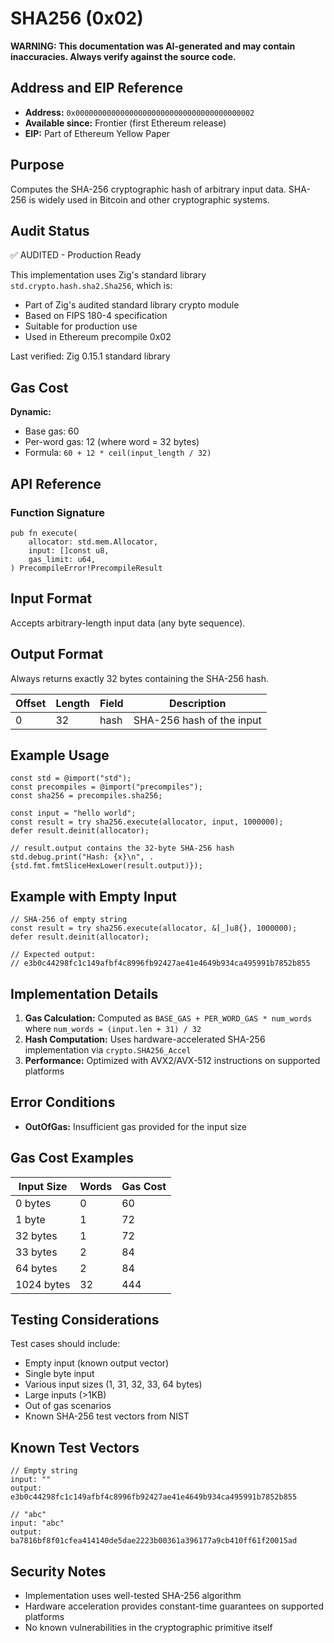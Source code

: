 # SHA256 (0x02)

**WARNING: This documentation was AI-generated and may contain inaccuracies. Always verify against the source code.**

## Address and EIP Reference

- **Address:** `0x0000000000000000000000000000000000000002`
- **Available since:** Frontier (first Ethereum release)
- **EIP:** Part of Ethereum Yellow Paper

## Purpose

Computes the SHA-256 cryptographic hash of arbitrary input data. SHA-256 is widely used in Bitcoin and other cryptographic systems.

## Audit Status

✅ AUDITED - Production Ready

This implementation uses Zig's standard library `std.crypto.hash.sha2.Sha256`, which is:
- Part of Zig's audited standard library crypto module
- Based on FIPS 180-4 specification
- Suitable for production use
- Used in Ethereum precompile 0x02

Last verified: Zig 0.15.1 standard library

## Gas Cost

**Dynamic:**
- Base gas: 60
- Per-word gas: 12 (where word = 32 bytes)
- Formula: `60 + 12 * ceil(input_length / 32)`

## API Reference

### Function Signature

```zig
pub fn execute(
    allocator: std.mem.Allocator,
    input: []const u8,
    gas_limit: u64,
) PrecompileError!PrecompileResult
```

## Input Format

Accepts arbitrary-length input data (any byte sequence).

## Output Format

Always returns exactly 32 bytes containing the SHA-256 hash.

| Offset | Length | Field | Description |
|--------|--------|-------|-------------|
| 0      | 32     | hash  | SHA-256 hash of the input |

## Example Usage

```zig
const std = @import("std");
const precompiles = @import("precompiles");
const sha256 = precompiles.sha256;

const input = "hello world";
const result = try sha256.execute(allocator, input, 1000000);
defer result.deinit(allocator);

// result.output contains the 32-byte SHA-256 hash
std.debug.print("Hash: {x}\n", .{std.fmt.fmtSliceHexLower(result.output)});
```

## Example with Empty Input

```zig
// SHA-256 of empty string
const result = try sha256.execute(allocator, &[_]u8{}, 1000000);
defer result.deinit(allocator);

// Expected output:
// e3b0c44298fc1c149afbf4c8996fb92427ae41e4649b934ca495991b7852b855
```

## Implementation Details

1. **Gas Calculation:** Computed as `BASE_GAS + PER_WORD_GAS * num_words` where `num_words = (input.len + 31) / 32`
2. **Hash Computation:** Uses hardware-accelerated SHA-256 implementation via `crypto.SHA256_Accel`
3. **Performance:** Optimized with AVX2/AVX-512 instructions on supported platforms

## Error Conditions

- **OutOfGas:** Insufficient gas provided for the input size

## Gas Cost Examples

| Input Size | Words | Gas Cost |
|------------|-------|----------|
| 0 bytes    | 0     | 60       |
| 1 byte     | 1     | 72       |
| 32 bytes   | 1     | 72       |
| 33 bytes   | 2     | 84       |
| 64 bytes   | 2     | 84       |
| 1024 bytes | 32    | 444      |

## Testing Considerations

Test cases should include:
- Empty input (known output vector)
- Single byte input
- Various input sizes (1, 31, 32, 33, 64 bytes)
- Large inputs (>1KB)
- Out of gas scenarios
- Known SHA-256 test vectors from NIST

## Known Test Vectors

```zig
// Empty string
input: ""
output: e3b0c44298fc1c149afbf4c8996fb92427ae41e4649b934ca495991b7852b855

// "abc"
input: "abc"
output: ba7816bf8f01cfea414140de5dae2223b00361a396177a9cb410ff61f20015ad
```

## Security Notes

- Implementation uses well-tested SHA-256 algorithm
- Hardware acceleration provides constant-time guarantees on supported platforms
- No known vulnerabilities in the cryptographic primitive itself

